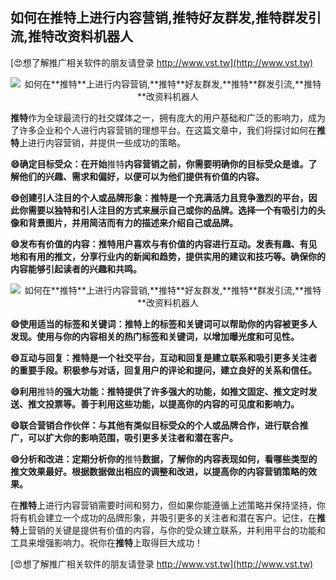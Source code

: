 ## **如何在**推特**上进行内容营销,**推特**好友群发,**推特**群发引流,**推特**改资料机器人**

[😍想了解推广相关软件的朋友请登录 http://www.vst.tw](http://www.vst.tw)

 <center><img src="https://vst.tw/MP4/tuiguang/png/1.png" alt="如何在**推特**上进行内容营销,**推特**好友群发,**推特**群发引流,**推特**改资料机器人"></center>

**推特**作为全球最流行的社交媒体之一，拥有庞大的用户基础和广泛的影响力，成为了许多企业和个人进行内容营销的理想平台。在这篇文章中，我们将探讨如何在**推特**上进行内容营销，并提供一些成功的策略。

**😄确定目标受众：在开始**推特**内容营销之前，你需要明确你的目标受众是谁。了解他们的兴趣、需求和偏好，以便可以为他们提供有价值的内容。**

**😄创建引人注目的个人或品牌形象：**推特**是一个充满活力且竞争激烈的平台，因此你需要以独特和引人注目的方式来展示自己或你的品牌。选择一个有吸引力的头像和背景图片，并用简洁而有力的描述来介绍自己或品牌。**

**😄发布有价值的内容：**推特**用户喜欢与有价值的内容进行互动。发表有趣、有见地和有用的推文，分享行业内的新闻和趋势，提供实用的建议和技巧等。确保你的内容能够引起读者的兴趣和共鸣。**

 <center><img src="https://vst.tw/MP4/tuiguang/png/8.png" alt="如何在**推特**上进行内容营销,**推特**好友群发,**推特**群发引流,**推特**改资料机器人"></center>

**😄使用适当的标签和关键词：**推特**上的标签和关键词可以帮助你的内容被更多人发现。使用与你的内容相关的热门标签和关键词，以增加曝光度和可见性。**

**😄互动与回复：**推特**是一个社交平台，互动和回复是建立联系和吸引更多关注者的重要手段。积极参与对话，回复用户的评论和提问，建立良好的关系和信任。**

**😄利用**推特**的强大功能：**推特**提供了许多强大的功能，如推文固定、推文定时发送、推文投票等。善于利用这些功能，以提高你的内容的可见度和影响力。**

**😄联合营销合作伙伴：与其他有类似目标受众的个人或品牌合作，进行联合推广，可以扩大你的影响范围，吸引更多关注者和潜在客户。**

**😄分析和改进：定期分析你的**推特**数据，了解你的内容表现如何，看哪些类型的推文效果最好。根据数据做出相应的调整和改进，以提高你的内容营销策略的效果。**

在**推特**上进行内容营销需要时间和努力，但如果你能遵循上述策略并保持坚持，你将有机会建立一个成功的品牌形象，并吸引更多的关注者和潜在客户。记住，在**推特**上营销的关键是提供有价值的内容，与你的受众建立联系，并利用平台的功能和工具来增强影响力。祝你在**推特**上取得巨大成功！

[😍想了解推广相关软件的朋友请登录 http://www.vst.tw](http://www.vst.tw)



